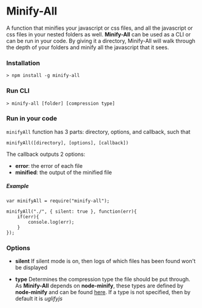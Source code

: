 # Minify-All

A function that minifies your javascript or css files, and all the javascript or css files in your nested folders as well. **Minify-All** can be used as a CLI or can be run in your code. By giving it a directory, Minify-All will walk through the depth of your folders and minify all the javascript that it sees.

### Installation

    > npm install -g minify-all 

### Run CLI

    > minify-all [folder] [compression type]

### Run in your code
`minifyAll` function has 3 parts: directory, options, and callback, such that

    minifyAll([directory], [options], [callback])

The callback outputs 2 options:
* **error**: the error of each file
* **minified**: the output of the minified file

##### Example

    var minifyAll = require("minify-all");
    
    minifyAll("./", { silent: true }, function(err){
        if(err){
            console.log(err);
        }
    });

### Options

* **silent**
If silent mode is on, then logs of which files has been found won't be displayed

* **type**
Determines the compression type the file should be put through. As **Minify-All** depends on **node-minify**, these types are defined by **node-minify** and can be found [here](https://www.npmjs.com/package/node-minify). If a type is not specified, then by default it is *uglifyjs*
